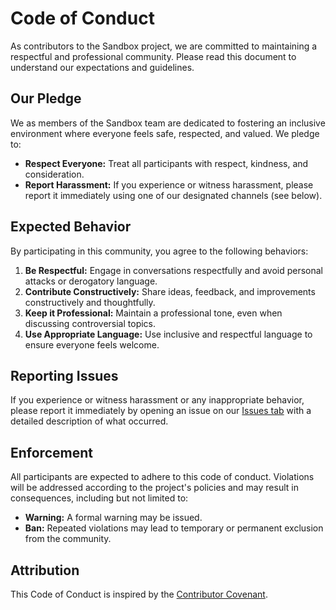 # Code of Conduct

As contributors to the Sandbox project, we are committed to maintaining a respectful and professional community. Please read this document to understand our expectations and guidelines.

## Our Pledge

We as members of the Sandbox team are dedicated to fostering an inclusive environment where everyone feels safe, respected, and valued. We pledge to:

- **Respect Everyone:** Treat all participants with respect, kindness, and consideration.
- **Report Harassment:** If you experience or witness harassment, please report it immediately using one of our designated channels (see below).

## Expected Behavior

By participating in this community, you agree to the following behaviors:

1. **Be Respectful:** Engage in conversations respectfully and avoid personal attacks or derogatory language.
2. **Contribute Constructively:** Share ideas, feedback, and improvements constructively and thoughtfully.
3. **Keep it Professional:** Maintain a professional tone, even when discussing controversial topics.
4. **Use Appropriate Language:** Use inclusive and respectful language to ensure everyone feels welcome.

## Reporting Issues

If you experience or witness harassment or any inappropriate behavior, please report it immediately by opening an issue on our [Issues tab](https://github.com/lupirex/sandbox/issues) with a detailed description of what occurred.

## Enforcement

All participants are expected to adhere to this code of conduct. Violations will be addressed according to the project's policies and may result in consequences, including but not limited to:

- **Warning:** A formal warning may be issued.
- **Ban:** Repeated violations may lead to temporary or permanent exclusion from the community.

## Attribution

This Code of Conduct is inspired by the [Contributor Covenant](https://www.contributor-covenant.org/).
